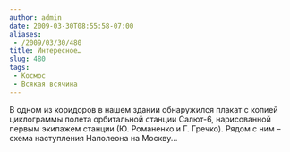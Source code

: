 ```yaml
---
author: admin
date: 2009-03-30T08:55:58-07:00
aliases:
 - /2009/03/30/480
title: Интересное…
slug: 480
tags:
 - Космос
 - Всякая всячина
---
```


В одном из коридоров в нашем здании обнаружился плакат с копией циклограммы полета орбитальной станции Салют-6, нарисованной первым экипажем станции (Ю. Романенко и Г. Гречко). Рядом с ним – схема наступления Наполеона на Москву...
